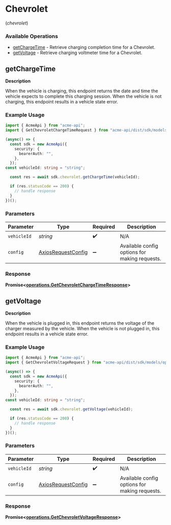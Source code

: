 # Chevrolet
(*chevrolet*)

### Available Operations

* [getChargeTime](#getchargetime) - Retrieve charging completion time for a Chevrolet.
* [getVoltage](#getvoltage) - Retrieve charging voltmeter time for a Chevrolet.

## getChargeTime

__Description__

When the vehicle is charging, this endpoint returns the date and time the vehicle expects to complete this charging session. When the vehicle is not charging, this endpoint results in a vehicle state error.

### Example Usage

```typescript
import { AcmeApi } from "acme-api";
import { GetChevroletChargeTimeRequest } from "acme-api/dist/sdk/models/operations";

(async() => {
  const sdk = new AcmeApi({
    security: {
      bearerAuth: "",
    },
  });
const vehicleId: string = "string";

  const res = await sdk.chevrolet.getChargeTime(vehicleId);

  if (res.statusCode == 200) {
    // handle response
  }
})();
```

### Parameters

| Parameter                                                    | Type                                                         | Required                                                     | Description                                                  |
| ------------------------------------------------------------ | ------------------------------------------------------------ | ------------------------------------------------------------ | ------------------------------------------------------------ |
| `vehicleId`                                                  | *string*                                                     | :heavy_check_mark:                                           | N/A                                                          |
| `config`                                                     | [AxiosRequestConfig](https://axios-http.com/docs/req_config) | :heavy_minus_sign:                                           | Available config options for making requests.                |


### Response

**Promise<[operations.GetChevroletChargeTimeResponse](../../models/operations/getchevroletchargetimeresponse.md)>**


## getVoltage

__Description__

When the vehicle is plugged in, this endpoint returns the voltage of the charger measured by the vehicle. When the vehicle is not plugged in, this endpoint results in a vehicle state error.

### Example Usage

```typescript
import { AcmeApi } from "acme-api";
import { GetChevroletVoltageRequest } from "acme-api/dist/sdk/models/operations";

(async() => {
  const sdk = new AcmeApi({
    security: {
      bearerAuth: "",
    },
  });
const vehicleId: string = "string";

  const res = await sdk.chevrolet.getVoltage(vehicleId);

  if (res.statusCode == 200) {
    // handle response
  }
})();
```

### Parameters

| Parameter                                                    | Type                                                         | Required                                                     | Description                                                  |
| ------------------------------------------------------------ | ------------------------------------------------------------ | ------------------------------------------------------------ | ------------------------------------------------------------ |
| `vehicleId`                                                  | *string*                                                     | :heavy_check_mark:                                           | N/A                                                          |
| `config`                                                     | [AxiosRequestConfig](https://axios-http.com/docs/req_config) | :heavy_minus_sign:                                           | Available config options for making requests.                |


### Response

**Promise<[operations.GetChevroletVoltageResponse](../../models/operations/getchevroletvoltageresponse.md)>**

